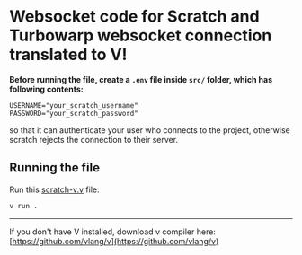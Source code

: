 # Websocket code for Scratch and Turbowarp websocket connection translated to V!

**Before running the file, create a `.env` file inside `src/` folder, which has following contents:**
```
USERNAME="your_scratch_username"
PASSWORD="your_scratch_password"
```

so that it can authenticate your user who connects to the project, otherwise scratch rejects the connection to their server.

## Running the file

Run this [scratch-v.v](src/main.v) file:
```bash
v run .
```

-------------

If you don't have V installed, download v compiler here: [https://github.com/vlang/v](https://github.com/vlang/v)


